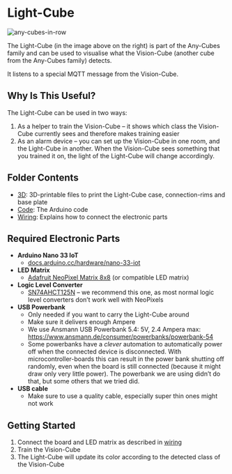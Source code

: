 # Light-Cube

![any-cubes-in-row](https://user-images.githubusercontent.com/1055819/135766221-404b78fb-4b14-4bdb-a711-79e25eaa8566.jpg)


The Light-Cube (in the image above on the right) is part of the Any-Cubes family and can be used to visualise what the Vision-Cube (another cube from the Any-Cubes family) detects.

It listens to a special MQTT message from the Vision-Cube.

## Why Is This Useful?

The Light-Cube can be used in two ways:

1. As a helper to train the Vision-Cube – it shows which class the Vision-Cube currently sees and therefore makes training easier
2. As an alarm device – you can set up the Vision-Cube in one room, and the Light-Cube in another. When the Vision-Cube sees something that you trained it on, the light of the Light-Cube will change accordingly.

## Folder Contents

- [3D](3d/README.md): 3D-printable files to print the Light-Cube case, connection-rims and base plate
- [Code](code/README.md): The Arduino code
- [Wiring](wiring/README.md): Explains how to connect the electronic parts

## Required Electronic Parts

- **Arduino Nano 33 IoT**
  - [docs.arduino.cc/hardware/nano-33-iot](https://docs.arduino.cc/hardware/nano-33-iot)
- **LED Matrix**
  - [Adafruit NeoPixel Matrix 8x8](https://www.adafruit.com/product/1487) (or compatible LED matrix)
- **Logic Level Converter**
  - [SN74AHCT125N](https://eu.mouser.com/ProductDetail/Texas-Instruments/SN74AHCT125N?qs=1wQRf3HkBjyxwrHMwAiMfw%3D%3D) – we recommend this one, as most normal logic level converters don’t work well with NeoPixels
- **USB Powerbank**
  - Only needed if you want to carry the Light-Cube around
  - Make sure it delivers enough Ampere
  - We use Ansmann USB Powerbank 5.4: 5V, 2.4 Ampera max: https://www.ansmann.de/consumer/powerbanks/powerbank-54
  - Some powerbanks have a *clever* automation to automatically power off when the connected device is disconnected. With microcontroller-boards this can result in the power bank shutting off randomly, even when the board is still connected (because it might draw only very little power). The powerbank we are using didn’t do that, but some others that we tried did.
- **USB cable**
  - Make sure to use a quality cable, especially super thin ones might not work

## Getting Started

1. Connect the board and LED matrix as described in [wiring](wiring/README.md)
2. Train the Vision-Cube
3. The Light-Cube will update its color according to the detected class of the Vision-Cube
